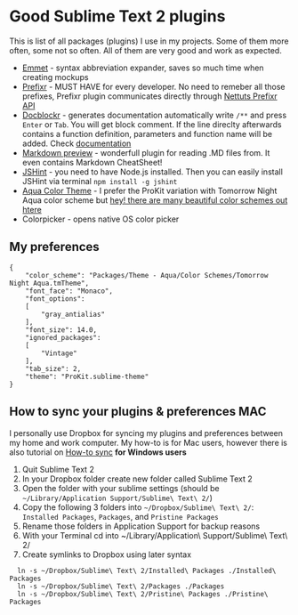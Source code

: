 # Good Sublime Text 2 plugins

This is list of all packages (plugins) I use in my projects. Some of them more often, some not so often. All of them are very good and work as expected.

* [Emmet](http://docs.emmet.io/) - syntax abbreviation expander, saves so much time when creating mockups
* [Prefixr](http://wbond.net/sublime_packages/prefixr) - MUST HAVE for every developer. No need to remeber all those prefixes, Prefixr plugin communicates directly through [Nettuts Prefixr API](http://prefixr.com/)
* [Docblockr](https://github.com/spadgos/sublime-jsdocs) - generates documentation automatically
write `/**` and press `Enter` or `Tab`. You will get block comment. If the line direclty afterwards contains a function definition, parameters and function name will be added. Check [documentation](https://github.com/spadgos/sublime-jsdocs)
* [Markdown preview](https://github.com/revolunet/sublimetext-markdown-preview) - wonderfull plugin for reading .MD files from. It even contains Markdown CheatSheet!
* [JSHint](http://www.jshint.com/install/) - you need to have Node.js installed. Then you can easily install JSHint via terminal `npm install -g jshint`
* [Aqua Color Theme](https://github.com/cafarm/aqua-theme) - I prefer the ProKit variation with Tomorrow Night Aqua color scheme but [hey! there are many beautiful color schemes out htere](https://github.com/daylerees/colour-schemes)
* Colorpicker - opens native OS color picker
## My preferences

```
{
	"color_scheme": "Packages/Theme - Aqua/Color Schemes/Tomorrow Night Aqua.tmTheme",
	"font_face": "Monaco",
	"font_options":
	[
		"gray_antialias" 
	],
	"font_size": 14.0,
	"ignored_packages":
	[
		"Vintage"
	],
	"tab_size": 2,
	"theme": "ProKit.sublime-theme"
}
```
## How to sync your plugins & preferences MAC
I personally use Dropbox for syncing my plugins and preferences between my home and work computer. My how-to is for Mac users, however there is also tutorial on [How-to sync](http://misfoc.us/post/18018400006/syncing-sublime-text-2-settings-via-dropbox) **for Windows users**

1. Quit Sublime Text 2
2. In your Dropbox folder create new folder called Sublime Text 2
3. Open the folder with your sublime settings (should be `~/Library/Application Support/Sublime\ Text\ 2/`)
4. Copy the following 3 folders into `~/Dropbox/Sublime\ Text\ 2/`: `Installed Packages`, `Packages`, and `Pristine Packages`
5. Rename those folders in Application Support for backup reasons
5. With your Terminal cd into ~/Library/Application\ Support/Sublime\ Text\ 2/ 
6. Create symlinks to Dropbox using later syntax

```
  ln -s ~/Dropbox/Sublime\ Text\ 2/Installed\ Packages ./Installed\ Packages
  ln -s ~/Dropbox/Sublime\ Text\ 2/Packages ./Packages
  ln -s ~/Dropbox/Sublime\ Text\ 2/Pristine\ Packages ./Pristine\ Packages
```